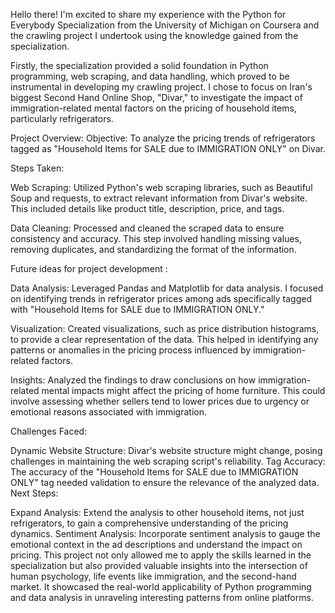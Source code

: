 Hello there! I'm excited to share my experience with the Python for Everybody Specialization from the University of Michigan on Coursera and the crawling project I undertook using the knowledge gained from the specialization.

Firstly, the specialization provided a solid foundation in Python programming, web scraping, and data handling, which proved to be instrumental in developing my crawling project. I chose to focus on Iran's biggest Second Hand Online Shop, "Divar," to investigate the impact of immigration-related mental factors on the pricing of household items, particularly refrigerators.

Project Overview:
Objective: To analyze the pricing trends of refrigerators tagged as "Household Items for SALE due to IMMIGRATION ONLY" on Divar.

Steps Taken:

Web Scraping: Utilized Python's web scraping libraries, such as Beautiful Soup and requests, to extract relevant information from Divar's website. This included details like product title, description, price, and tags.

Data Cleaning: Processed and cleaned the scraped data to ensure consistency and accuracy. This step involved handling missing values, removing duplicates, and standardizing the format of the information.

Future ideas for project development :

Data Analysis: Leveraged Pandas and Matplotlib for data analysis. I focused on identifying trends in refrigerator prices among ads specifically tagged with "Household Items for SALE due to IMMIGRATION ONLY."

Visualization: Created visualizations, such as price distribution histograms, to provide a clear representation of the data. This helped in identifying any patterns or anomalies in the pricing process influenced by immigration-related factors.

Insights: Analyzed the findings to draw conclusions on how immigration-related mental impacts might affect the pricing of home furniture. This could involve assessing whether sellers tend to lower prices due to urgency or emotional reasons associated with immigration.

Challenges Faced:

Dynamic Website Structure: Divar's website structure might change, posing challenges in maintaining the web scraping script's reliability.
Tag Accuracy: The accuracy of the "Household Items for SALE due to IMMIGRATION ONLY" tag needed validation to ensure the relevance of the analyzed data.
Next Steps:

Expand Analysis: Extend the analysis to other household items, not just refrigerators, to gain a comprehensive understanding of the pricing dynamics.
Sentiment Analysis: Incorporate sentiment analysis to gauge the emotional context in the ad descriptions and understand the impact on pricing.
This project not only allowed me to apply the skills learned in the specialization but also provided valuable insights into the intersection of human psychology, life events like immigration, and the second-hand market. It showcased the real-world applicability of Python programming and data analysis in unraveling interesting patterns from online platforms.
